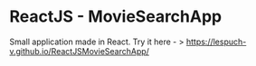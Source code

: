 # ReactJS - MovieSearchApp
Small application made in React.
Try it here - > https://lespuch-v.github.io/ReactJSMovieSearchApp/
